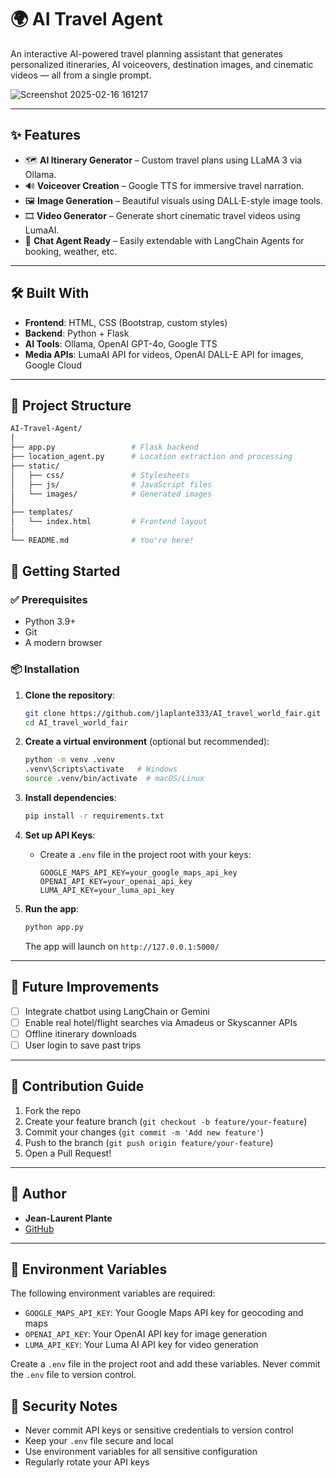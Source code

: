 # 🌍 AI Travel Agent

An interactive AI-powered travel planning assistant that generates personalized itineraries, AI voiceovers, destination images, and cinematic videos — all from a single prompt.

![Screenshot 2025-02-16 161217](https://github.com/user-attachments/assets/8575e242-3413-446d-b74d-74c2ea75ba37)


---

## ✨ Features

- 🗺️ **AI Itinerary Generator** – Custom travel plans using LLaMA 3 via Ollama.
- 🔊 **Voiceover Creation** – Google TTS for immersive travel narration.
- 🖼️ **Image Generation** – Beautiful visuals using DALL·E-style image tools.
- 🎞️ **Video Generator** – Generate short cinematic travel videos using LumaAI.
- 🤖 **Chat Agent Ready** – Easily extendable with LangChain Agents for booking, weather, etc.

---

## 🛠️ Built With

- **Frontend**: HTML, CSS (Bootstrap, custom styles)
- **Backend**: Python + Flask
- **AI Tools**: Ollama, OpenAI GPT-4o, Google TTS
- **Media APIs**: LumaAI API for videos, OpenAI DALL-E API for images, Google Cloud

---

## 📁 Project Structure

```bash
AI-Travel-Agent/
│
├── app.py                 # Flask backend
├── location_agent.py      # Location extraction and processing
├── static/
│   ├── css/               # Stylesheets
│   ├── js/                # JavaScript files
│   └── images/            # Generated images
│
├── templates/
│   └── index.html         # Frontend layout
│
└── README.md              # You're here!
```

## 🚀 Getting Started

### ✅ Prerequisites

- Python 3.9+
- Git
- A modern browser

### 📦 Installation

1. **Clone the repository**:
   ```bash
   git clone https://github.com/jlaplante333/AI_travel_world_fair.git
   cd AI_travel_world_fair
   ```

2. **Create a virtual environment** (optional but recommended):
   ```bash
   python -m venv .venv
   .venv\Scripts\activate   # Windows
   source .venv/bin/activate  # macOS/Linux
   ```

3. **Install dependencies**:
   ```bash
   pip install -r requirements.txt
   ```

4. **Set up API Keys**:
   - Create a `.env` file in the project root with your keys:
     ```
     GOOGLE_MAPS_API_KEY=your_google_maps_api_key
     OPENAI_API_KEY=your_openai_api_key
     LUMA_API_KEY=your_luma_api_key
     ```

5. **Run the app**:
   ```bash
   python app.py
   ```
   The app will launch on `http://127.0.0.1:5000/`


---

## 📌 Future Improvements

- [ ] Integrate chatbot using LangChain or Gemini
- [ ] Enable real hotel/flight searches via Amadeus or Skyscanner APIs
- [ ] Offline itinerary downloads
- [ ] User login to save past trips

---

## 🤝 Contribution Guide

1. Fork the repo
2. Create your feature branch (`git checkout -b feature/your-feature`)
3. Commit your changes (`git commit -m 'Add new feature'`)
4. Push to the branch (`git push origin feature/your-feature`)
5. Open a Pull Request!


---

## 👤 Author

- **Jean-Laurent Plante**
- [GitHub](https://github.com/jlaplante333)

---

## 📌 Environment Variables

The following environment variables are required:

- `GOOGLE_MAPS_API_KEY`: Your Google Maps API key for geocoding and maps
- `OPENAI_API_KEY`: Your OpenAI API key for image generation
- `LUMA_API_KEY`: Your Luma AI API key for video generation

Create a `.env` file in the project root and add these variables. Never commit the `.env` file to version control.

## 📌 Security Notes

- Never commit API keys or sensitive credentials to version control
- Keep your `.env` file secure and local
- Use environment variables for all sensitive configuration
- Regularly rotate your API keys

